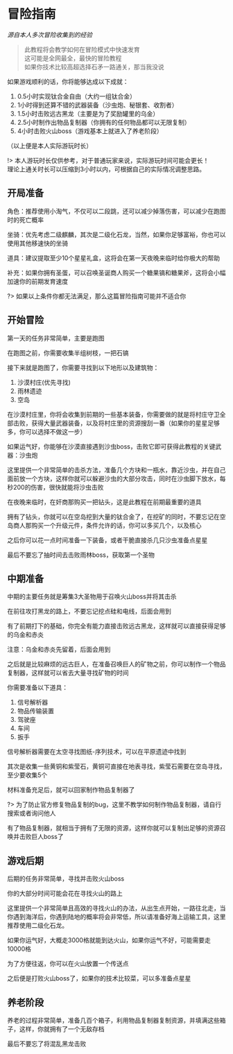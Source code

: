 # 冒险指南

*源自本人多次冒险收集到的经验*

> 此教程将会教学如何在冒险模式中快速发育  
这可能是全网最全，最快的冒险教程  
如果你技术比较高超选择石矛一路通关，那当我没说

如果游戏顺利的话，你将能够达成以下成就：
1. 0.5小时实现钛合金自由（大约一组钛合金）
2. 1小时得到还算不错的武器装备（沙虫炮、秘银套、收割者）
3. 1.5小时击败远古黑龙（主要是为了奖励罐里的乌金）
4. 2.5小时制作出物品复制器（你拥有的任何物品都可以无限复制）
5. 4小时击败火山boss（游戏基本上就进入了养老阶段）

（以上便是本人实际游玩时长）

!> 本人游玩时长仅供参考，对于普通玩家来说，实际游玩时间可能会更长！  
理论上通关时长可以压缩到3小时以内，可根据自己的实际情况调整思路。


## 开局准备

角色：推荐使用小淘气，不仅可以二段跳，还可以减少掉落伤害，可以减少在跑图时的死亡概率

坐骑：优先考虑二级麒麟，其次是二级化石龙，当然，如果你足够富裕，你也可以使用其他移速快的坐骑

道具：建议提取至少10个星星礼盒，这将会在第一天夜晚来临时给你极大的帮助

补充：如果你拥有圣蛋，可以召唤圣诞商人购买一个糖果镐和糖果斧，这将会小幅加速你的前期发育速度

?> 如果以上条件你都无法满足，那么这篇冒险指南可能并不适合你

## 开始冒险

第一天的任务非常简单，主要是跑图

在跑图之前，你需要收集半组树枝，一把石镐

接下来就是跑图了，你需要寻找到以下地形以及建筑物：

1. 沙漠村庄(优先寻找)
2. 雨林遗迹
3. 空岛

在沙漠村庄里，你将会收集到前期的一些基本装备，你需要做的就是将村庄守卫全部击败，获得大量武器装备，以及将村庄里的资源搜刮一番（如果你的星星足够多，你可以选择不做这一步）

如果运气好，你能够在沙漠直接遇到沙虫boss，击败它即可获得此教程的关键武器：沙虫炮

这里提供一个非常简单的击杀方法，准备几个方块和一瓶水，靠近沙虫，并在自己面前放一个方块，这样你就可以躲避沙虫的大部分攻击，同时在沙虫脚下放水，每秒200的伤害，很快就能将沙虫击败

在夜晚来临时，在奸商那购买一把钻头，这是此教程在前期最重要的道具

拥有了钻头，你就可以在空岛挖到大量的钛合金了，在挖矿的同时，不要忘记在空岛商人那购买一个升级元件，条件允许的话，你可以多买几个，以及核心

之后你可以花一点时间准备一下装备，或者干脆直接杀几只沙虫准备点星星

最后不要忘了抽时间去击败雨林boss，获取第一个圣物

## 中期准备

中期的主要任务就是筹集3大圣物用于召唤火山boss并将其击杀

在前往攻打黑龙的路上，不要忘记挖点硅和电线，后面会用到

有了前期打下的基础，你完全有能力直接击败远古黑龙，这样就可以直接获得足够的乌金和赤炎

注意：乌金和赤炎先留着，后面会用到

之后就是比较麻烦的远古巨人，在准备召唤巨人的矿物之前，你可以制作一个物品复制器，这样就可以省去大量寻找矿物的时间

你需要准备以下道具：
1. 信号解析器
2. 物品传输装置
3. 驾驶座
4. 车间
5. 扳手

信号解析器需要在太空寻找图纸-序列技术，可以在平原遗迹中找到

其次是收集一些黄铜和紫莹石，黄铜可直接在地表寻找，紫莹石需要在空岛寻找，至少要收集5个

材料准备充足后，就可以回家制作物品复制器了

?> 为了防止官方修复物品复制的bug，这里不教学如何制作物品复制器，请自行搜索或者询问他人

有了物品复制器，就相当于拥有了无限的资源，这样你就可以复制出足够的资源召唤并击败巨人boss了

## 游戏后期

后期的任务非常简单，寻找并击败火山boss

你的大部分时间可能会花在寻找火山的路上

这里提供一个非常简单且高效的寻找火山的办法，从出生点开始，一路往北走，当你遇到海洋后，你遇到陆地的概率将会非常低，所以请准备好海上运输工具，这里推荐使用二级化石龙。

如果你运气好，大概走3000格就能到达火山，如果你运气不好，可能需要走10000格

为了方便往返，你可以在火山放置一个传送点

之后便是打败火山boss了，如果你的技术比较菜，可以多准备点星星

## 养老阶段

养老的过程非常简单，准备几百个箱子，利用物品复制器复制资源，并填满这些箱子，这样，你就拥有了一个无敌存档

最后不要忘了将混乱黑龙击败
